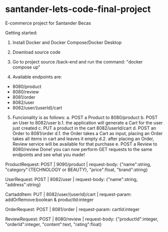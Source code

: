 # santander-lets-code-final-project
E-commerce project for Santander Becas

Getting started:

1. Install Docker and Docker Compose/Docker Desktop
2. Download source code
3. Go to project source /back-end and run the command: "docker compose up"

4. Available endpoints are:
  - 8080/product
  - 8080/review
  - 8081/order
  - 8082/user
  - 8082/user/{userId}/cart


5. Funcionality is as follows:
    a. POST a Product to 8080/product
    b. POST an User to 8082/user
      b.1. the application will generate a Cart for the user just created
    c. PUT a product in the cart 8082/userId/cart
    d. POST an Order to 8081/order
      d.1. the Order takes a Cart as input, placing an Order takes all items in cart and leaves it empty
      d.2. after placing an Order, Review service will be available for that purchase
    e. POST a Review to 8080/review
 Done! you can now perform GET requests to the same endpoints and see what you made!
    
    
ProductRequest: POST | 9090/product | request-body: {"name":string, "category":(TECHNOLOGY or BEAUTY), "price":float, "brand":string}

UserRequest: POST | 8082/user | request-body: {"name":string, "address":string}

CartaddItem: PUT | 8082/user/{userId}/cart | request-param: addOrRemove:boolean & productId:integer

OrderRequest: POST | 8081/order | request-param: cartId:integer

ReviewRequest: POST | 8080/review | request-body: {"productId":integer, "orderId":integer, "content":text, "rating":float}
